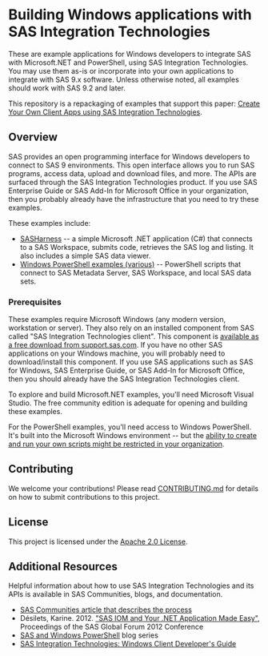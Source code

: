 # Building Windows applications with SAS Integration Technologies

These are example applications for Windows developers to integrate SAS with Microsoft.NET and PowerShell, using SAS Integration Technologies.  You may use them as-is or incorporate into your own applications to integrate with SAS 9.x software.  Unless otherwise noted, all examples should work with SAS 9.2 and later.

This repository is a repackaging of examples that support this paper: [Create Your Own Client Apps using SAS Integration Technologies](http://support.sas.com/resources/papers/proceedings13/003-2013.pdf).

## Overview

SAS provides an open programming interface for Windows developers to connect to SAS 9 environments.  This open interface allows you to run SAS programs, access data, upload and download files, and more.  The APIs are surfaced through the SAS Integration Technologies product.  If you use SAS Enterprise Guide or SAS Add-In for Microsoft Office in your organization, then you probably already have the infrastructure that you need to try these examples.

These examples include:

* [SASHarness](Microsoft.NET/SASHarness) -- a simple Microsoft .NET application (C#) that connects to a SAS Workspace, submits code, retrieves the SAS log and listing.  It also includes a simple SAS data viewer.
* [Windows PowerShell examples (various)](PowerShell/) -- PowerShell scripts that connect to SAS Metadata Server, SAS Workspace, and local SAS data sets.

### Prerequisites

These examples require Microsoft Windows (any modern version, workstation or server).  They also rely on an installed component from SAS called "SAS Integration Technologies client".  This component is [available as a free download from support.sas.com](https://support.sas.com/downloads/browse.htm?fil=&cat=56).  If you have no other SAS applications on your Windows machine, you will probably need to download/install this component.  If you use SAS applications such as SAS for Windows, SAS Enterprise Guide, or SAS Add-In for Microsoft Office, then you should already have the SAS Integration Technologies client.

To explore and build Microsoft.NET examples, you'll need Microsoft Visual Studio.  The free community edition is adequate for opening and building these examples.

For the PowerShell examples, you'll need access to Windows PowerShell.  It's built into the Microsoft Windows environment -- but the [ability to create and run your own scripts might be restricted in your organization](https://blogs.sas.com/content/sasdummy/2011/09/12/running-windows-powershell-scripts/).

## Contributing

We welcome your contributions! Please read [CONTRIBUTING.md](CONTRIBUTING.md) for details on how to submit contributions to this project.

## License

This project is licensed under the [Apache 2.0 License](LICENSE).

## Additional Resources

Helpful information about how to use SAS Integration Technologies and its APIs is available in SAS Communities, blogs, and documentation.

* [SAS Communities article that describes the process](https://communities.sas.com/t5/SAS-Communities-Library/Create-your-own-client-apps-using-SAS-Integration-Technologies/ta-p/418253)
* Désilets, Karine. 2012. ["SAS IOM and Your .NET Application Made Easy"](http://support.sas.com/resources/papers/proceedings12/017-2012.pdf), Proceedings of the SAS Global Forum 2012 Conference
* [SAS and Windows PowerShell](https://blogs.sas.com/content/sasdummy/tag/powershell/) blog series
* [SAS Integration Technologies: Windows Client Developer's Guide](https://go.documentation.sas.com/?docsetId=itechwcdg&docsetTarget=p0xyn6hf6w4e0an1dum74ovbcphw.htm&docsetVersion=9.4&locale=en)
